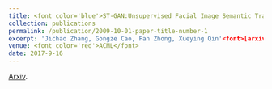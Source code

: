 ```yaml
---
title: <font color='blue'>ST-GAN:Unsupervised Facial Image Semantic Transformation using Generative Adversarial Networks</font>
collection: publications
permalink: /publication/2009-10-01-paper-title-number-1
excerpt: 'Jichao Zhang, Gongze Cao, Fan Zhong, Xueying Qin'<font>[arxiv](hhaa)</font> 
venue: <font color='red'>ACML</font>
date: 2017-9-16
---
```


[Arxiv](http://proceedings.mlr.press/v77/zhang17c.html).

